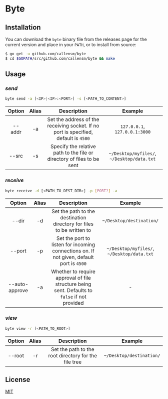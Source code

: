 # Byte

## Installation

You can download the `byte` binary file from the releases page for the current version and place in your `PATH`, or to install from source:

```sh
$ go get -u github.com/callensm/byte
$ cd $GOPATH/src/github.com/callensm/byte && make
```

## Usage
### *send*
```sh
byte send -a [<IP>|<IP>:<PORT>] -s [<PATH_TO_CONTENT>]
```

| Option | Alias | Description                                                                         | Example                                    |
| :----: | :---: | :---------------------------------------------------------------------------------: | :----------------------------------------: |
| --addr | -a    | Set the address of the receiving socket. If no port is specified, default is `4500` | `127.0.0.1`, `127.0.0.1:3000`              |
| --src  | -s    | Specify the relative path to the file or directory of files to be sent              | `~/Desktop/myfiles/`, `~/Desktop/data.txt` |

### *receive*
```sh
byte receive -d [<PATH_TO_DEST_DIR>] -p [PORT?] -a
```

| Option         | Alias | Description                                                                                   | Example                                    |
| :------------: | :---: | :-------------------------------------------------------------------------------------------: | :----------------------------------------: |
| --dir          | -d    | Set the path to the destination directory for files to be written to                          | `~/Desktop/destination/`                   |
| --port         | -p    | Set the port to listen for incoming connections on. If not given, default port is `4500`      | `~/Desktop/myfiles/`, `~/Desktop/data.txt` |
| --auto-approve | -a    | Whether to require approval of file structure being sent. Defaults to `false` if not provided | -                                          |

### *view*
```sh
byte view -r [<PATH_TO_ROOT>]
```

| Option | Alias | Description                                          | Example                  |
| :----: | :---: | :--------------------------------------------------: | :----------------------: |
| --root | -r    | Set the path to the root directory for the file tree | `~/Desktop/destination/` |

## License
[MIT](./LICENSE)
